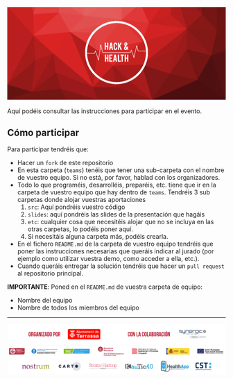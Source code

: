 <img src="../images/hachandhealth_banner.png" alt="" style="width:;"/>

Aquí podéis consultar las instrucciones para participar en el evento.

## Cómo participar

Para participar tendréis que:

-  Hacer un `fork` de este repositorio 
-  En esta carpeta (`teams`) tenéis que tener una sub-carpeta con el nombre de vuestro equipo. Si no está, por favor, hablad con los organizadores.
- Todo lo que programéis, desarrolléis, preparéis, etc. tiene que ir en la carpeta de vuestro equipo que hay dentro de `teams`. Tendréis 3 sub carpetas donde alojar vuestras aportaciones 
    1. `src`: Aquí pondréis vuestro código
    2. `slides`: aquí pondréis las slides de la presentación que hagáis
    3. `etc`: cualquier cosa que necesitéis alojar que no se incluya en las otras carpetas, lo podéis poner aquí.
    4. Si necesitáis alguna carpeta más, podéis crearla.
- En el fichero `README.md` de la carpeta de vuestro equipo tendréis que poner las instrucciones necesarias que queráis indicar al jurado (por ejemplo como utilizar vuestra demo, como acceder a ella, etc.).
- Cuando queráis entregar la solución tendréis que hacer un `pull request` al repositorio principal.


**IMPORTANTE**: Poned en el `README.md` de vuestra carpeta de equipo:
- Nombre del equipo
- Nombre de todos los miembros del equipo


---
![](../images/banner_es.png) 
![](../images/colaboradores_hack-health.png) 